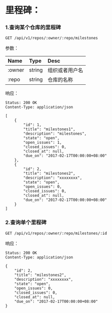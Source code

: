 # 里程碑：

### 1.查询某个仓库的里程碑

```
GET /api/v1/repos/:owner/:repo/milestones
```

参数：

| Name | Type | Desc |
| :--- | :--- | :--- |
| :owner | string | 组织或者用户名 |
| :repo | string | 仓库的名称 |

响应：

```
Status: 200 OK
Content-Type: application/json
```

```
[
    {
        "id": 1,
        "title": "milestones1",
        "description": "milestones",
        "state": "open",
        "open_issues": 1,
        "closed_issues": 0,
        "closed_at": null,
        "due_on": "2017-02-17T00:00:00+08:00"
    },
    {
        "id": 2,
        "title": "milestones2",
        "description": "xxxxxxxx",
        "state": "open",
        "open_issues": 0,
        "closed_issues": 0,
        "closed_at": null,
        "due_on": "2017-02-17T00:00:00+08:00"
    }
]
```

### 2.查询单个里程碑

```
GET /api/v1/repos/:owner/:repo/milestones/:id
```

响应：

```
Status: 200 OK
Content-Type: application/json
```

```
{
    "id": 2,
    "title": "milestones2",
    "description": "xxxxxxxx",
    "state": "open",
    "open_issues": 0,
    "closed_issues": 0,
    "closed_at": null,
    "due_on": "2017-02-17T00:00:00+08:00"
}
```



